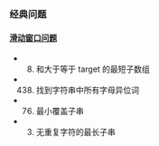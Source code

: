 ### 经典问题

#### [滑动窗口问题](./sliding_window.cpp)
- 008. 和大于等于 target 的最短子数组
- 438. 找到字符串中所有字母异位词
- 76. 最小覆盖子串
- 3. 无重复字符的最长子串
